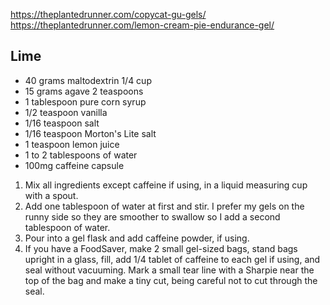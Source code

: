https://theplantedrunner.com/copycat-gu-gels/
https://theplantedrunner.com/lemon-cream-pie-endurance-gel/
## Lime

- 40 grams maltodextrin 1/4 cup
- 15 grams agave 2 teaspoons
- 1 tablespoon pure corn syrup
- 1/2 teaspoon vanilla
- 1/16 teaspoon salt
- 1/16 teaspoon Morton's Lite salt
- 1 teaspoon lemon juice
- 1 to 2 tablespoons of water
- 100mg caffeine capsule

1. Mix all ingredients except caffeine if using, in a liquid measuring cup with a spout.
2. Add one tablespoon of water at first and stir. I prefer my gels on the runny side so they are smoother to swallow so I add a second tablespoon of water.
3. Pour into a gel flask and add caffeine powder, if using.
4. If you have a FoodSaver, make 2 small gel-sized bags, stand bags upright in a glass, fill, add 1/4 tablet of caffeine to each gel if using, and seal without vacuuming. Mark a small tear line with a Sharpie near the top of the bag and make a tiny cut, being careful not to cut through the seal.